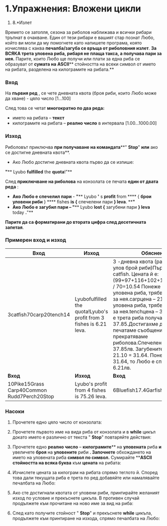 ﻿# 1.Упражнения: Вложени цикли


1. 8.\*Излет

Времето се затопля, сезона за риболов наближава и всички рибари тръпнат в очакване. Един от тези рибари е вашият стар познат Любо, който ви моли да му помогнете като напишете програма, която изчислява с каква **печалба/загуба се връща от риболовния излет**. **За ВСЯКА трета уловена риба, рибаря не плаща такса, а получава пари за нея.** Парите, които Любо ще получи или плати за една риба се образуват от **сумата на**  **ASCII**** стойността на всеки символ от името на рибата, разделена на килограмите на рибата.**

### Вход

На **първия ред** , се чете дневната квота (броя риби, които Любо може да хване) - цяло число [1…100]

След това се четат **многократно по два реда:**

- името на рибата – **текст**
- килограмите на рибата – **реално число** в интервала [1.00…1000.00]

### Изход

Риболовът приключва **при получаване на командата****&quot; ****Stop****&quot; **или** ако се достигне дневната квота**.

- Ако Любо достигне дневната квота първо да се изпише:

**&quot;**** Lyubo ****fulfilled**** the ****quota****!&quot;**

След **приключване на риболова** на конзолата се печата **един от двата реда** :

- **Ако Любо е спечелил пари** - **&quot;**** Lyubo ****&#39;**** s ****profit**** from **** { ****брои уловени риби**** } **** fishes ****is**  **{**** спечелени пари ****}**  **leva****. ****&quot;**
- **Ако Любо е загубил пари – &quot;**** Lyubo ****lost**  **{**** загубени пари ****}**  **leva**** today ****.****&quot;**

**Парите да са форматирани до втората цифра след десетичната запетая**.

### Примерен вход и изход

| **Вход** | **Изход** | **Обяснения** |
| --- | --- | --- |
| 3catfish70carp20tench14 | Lyubofulfilled the quota!Lyubo&#39;s profit from 3 fishes is 6.21 leva. | 3 -дневна квота (разрешени за улов брой риби)Първата риба е catfish. Цената й е:(99+97+116+102+105+115+104) / 70=10.54 Понеже е първа уловена риба, трябва да се плати за нея.carpцена – 21.10 втора уловена риба, трябва да се плати за нея.tenchцена – 37.85. Понеже е трета риба получаваме 37.85.Достигахме дневната квота печатаме съобщението и прекратяваме риболова.Спечелените пари са 37.85лв. Загубените са  10.54 + 21.10 = 31.64. Понеже 37.85 \&gt; 31.64, то Любо е спечелил 6.21лв. |
| **Вход** | **Изход** | **Вход** | **Изход** |
| 10Pike15Grass Carp40Common Rudd7Perch20Stop | Lyubo&#39;s profit from 4 fishes is 75.26 leva. | 6Bluefish17.4Garfish14.9Stop  | Lyubo lost 94.53 leva today. |

### Насоки

1. Прочетете едно цяло число от конзолата:

1. Прочетете първото име на вида риба от конзолата и в **while** цикъл докато името е различно от текста &quot; **Stop**&quot; повтаряйте действия:

1. Прочетете едно **реално число** – **килограмите**** на ****уловената**** риба **и** увеличете ****броя**** на ****уловените**** риби **. Започнете** обхождането на името на уловената риба **символ по символ.** Сумирайте ****ASCII стойността на всяка буква** към **цената** на рибата:

1. Изчислете цената за килограм на рибата спрямо теглото й. Според това дали текущата риба е трета по ред добавяйте или намалявайте печалбата на Любо:

1. Ако сте достигнали квотата от уловени риби, принтирайте желаният изход по условие и прекъснете цикъла. В противен случай продължете към прочитане на ново име за вид на риба:

1. След като получите стойност &quot; **Stop**&quot; и прекъснете **while** цикъла, продължете към принтиране на изхода, спрямо печалбата на Любо:



